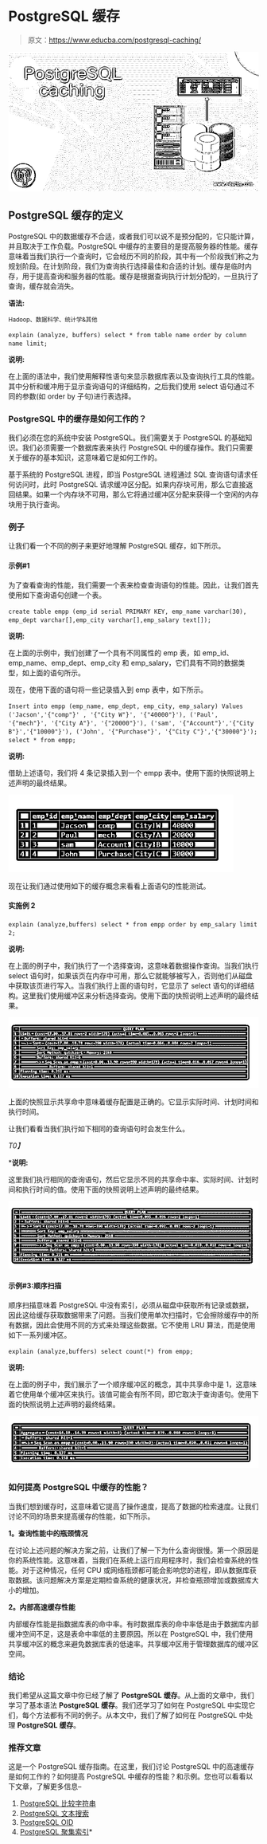 # PostgreSQL 缓存

> 原文：<https://www.educba.com/postgresql-caching/>

![PostgreSQL caching](img/41865becfbc9e348a5c74f8bc748cfe0.png)



## PostgreSQL 缓存的定义

PostgreSQL 中的数据缓存不合适，或者我们可以说不是预分配的，它只能计算，并且取决于工作负载。PostgreSQL 中缓存的主要目的是提高服务器的性能。缓存意味着当我们执行一个查询时，它会经历不同的阶段，其中有一个阶段我们称之为规划阶段。在计划阶段，我们为查询执行选择最佳和合适的计划。缓存是临时内存，用于提高查询和服务器的性能。缓存是根据查询执行计划分配的，一旦执行了查询，缓存就会消失。

**语法:**

<small>Hadoop、数据科学、统计学&其他</small>

`explain (analyze, buffers) select * from table name order by column name limit;`

**说明:**

在上面的语法中，我们使用解释性语句来显示数据库表以及查询执行工具的性能。其中分析和缓冲用于显示查询语句的详细结构，之后我们使用 select 语句通过不同的参数(如 order by 子句)进行表选择。

### PostgreSQL 中的缓存是如何工作的？

我们必须在您的系统中安装 PostgreSQL。我们需要关于 PostgreSQL 的基础知识。我们必须需要一个数据库表来执行 PostgreSQL 中的缓存操作。我们只需要关于缓存的基本知识，这意味着它是如何工作的。

基于系统的 PostgreSQL 进程，即当 PostgreSQL 进程通过 SQL 查询语句请求任何访问时，此时 PostgreSQL 请求缓冲区分配。如果内存块可用，那么它直接返回结果。如果一个内存块不可用，那么它将通过缓冲区分配来获得一个空闲的内存块用于执行查询。

### 例子

让我们看一个不同的例子来更好地理解 PostgreSQL 缓存，如下所示。

#### 示例#1

为了查看查询的性能，我们需要一个表来检查查询语句的性能。因此，让我们首先使用如下查询语句创建一个表。

`create table empp (emp_id serial PRIMARY KEY, emp_name varchar(30), emp_dept varchar[],emp_city varchar[],emp_salary text[]);`

**说明:**

在上面的示例中，我们创建了一个具有不同属性的 emp 表，如 emp_id、emp_name、emp_dept、emp_city 和 emp_salary，它们具有不同的数据类型，如上面的语句所示。

现在，使用下面的语句将一些记录插入到 emp 表中，如下所示。

`Insert into empp (emp_name, emp_dept, emp_city, emp_salary) Values ('Jacson','{"comp"}' , '{"City W"}', '{"40000"}'), ('Paul', '{"mech"}', '{"City A"}', '{"20000"}'), ('sam', '{"Account"}','{"City B"}','{"10000"}'), ('John', '{"Purchase"}', '{"City C"}','{"30000"}');
select * from empp;`

**说明:**

借助上述语句，我们将 4 条记录插入到一个 empp 表中。使用下面的快照说明上述声明的最终结果。

![postgreSQL Caching 1](img/fbda261b70359381ea6b16001e99bef3.png)



现在让我们通过使用如下的缓存概念来看看上面语句的性能测试。

#### 实施例 2

`explain (analyze,buffers) select * from empp order by emp_salary limit 2;`

**说明:**

在上面的例子中，我们执行了一个选择查询，这意味着数据操作查询。当我们执行 select 语句时，如果该页在内存中可用，那么它就能够被写入，否则他们从磁盘中获取该页进行写入。当我们执行上面的语句时，它显示了 select 语句的详细结构。这里我们使用缓冲区来分析选择查询。使用下面的快照说明上述声明的最终结果。

![postgreSQL Caching 2](img/8e7705fa313657f67dfd90b6329b1911.png)



上面的快照显示共享命中意味着缓存配置是正确的。它显示实际时间、计划时间和执行时间。

让我们看看当我们执行如下相同的查询语句时会发生什么。

*T0】*

 ***说明:**

这里我们执行相同的查询语句，然后它显示不同的共享命中率、实际时间、计划时间和执行时间的值。使用下面的快照说明上述声明的最终结果。

![postgreSQL Caching 3](img/3b25e3bd8cf651d20534e66a9c8edf60.png)



#### 示例#3:顺序扫描

顺序扫描意味着 PostgreSQL 中没有索引，必须从磁盘中获取所有记录或数据，因此这给缓存获取数据带来了问题。当我们使用单次扫描时，它会擦除缓存中的所有数据，因此会使用不同的方式来处理这些数据。它不使用 LRU 算法，而是使用如下一系列缓冲区。

`explain (analyze,buffers) select count(*) from empp;`

**说明:**

在上面的例子中，我们展示了一个顺序缓冲区的概念，其中共享命中是 1，这意味着它使用单个缓冲区来执行。该值可能会有所不同，即它取决于查询语句。使用下面的快照说明上述声明的最终结果。

![postgreSQL Caching 4](img/5f65c0949f1cbf38a619caa7b309977f.png)



### 如何提高 PostgreSQL 中缓存的性能？

当我们想到缓存时，这意味着它提高了操作速度，提高了数据的检索速度。让我们讨论不同的场景来提高缓存的性能，如下所示。

**1。查询性能中的瓶颈情况**

在讨论上述问题的解决方案之前，让我们了解一下为什么查询很慢。第一个原因是你的系统性能。这意味着，当我们在系统上运行应用程序时，我们会检查系统的性能。对于这种情况，任何 CPU 或网络瓶颈都可能会影响您的进程，即从数据库获取数据。该问题解决方案是定期检查系统的健康状况，并检查瓶颈增加或数据库大小的增加。

**2。内部高速缓存性能**

内部缓存性能是指数据库表的命中率。有时数据库表的命中率低是由于数据库内部缓冲空间不足，这是表命中率低的主要原因。所以在 PostgreSQL 中，我们使用共享缓冲区的概念来避免数据库表的低速率。共享缓冲区用于管理数据库的缓冲区空间。

### 结论

我们希望从这篇文章中你已经了解了 **PostgreSQL** **缓存**。从上面的文章中，我们学习了基本语法 **PostgreSQL** **缓存**。我们还学习了如何在 PostgreSQL 中实现它们，每个方法都有不同的例子。从本文中，我们了解了如何在 PostgreSQL 中处理 **PostgreSQL** **缓存**。

### 推荐文章

这是一个 PostgreSQL 缓存指南。在这里，我们讨论 PostgreSQL 中的高速缓存是如何工作的？如何提高 PostgreSQL 中缓存的性能？和示例。您也可以看看以下文章，了解更多信息–

1.  [PostgreSQL 比较字符串](https://www.educba.com/postgresql-compare-strings/)
2.  [PostgreSQL 文本搜索](https://www.educba.com/postgresql-text-search/)
3.  [PostgreSQL OID](https://www.educba.com/postgresql-oid/)
4.  [PostgreSQL 聚集索引](https://www.educba.com/postgresql-clustered-index/)*